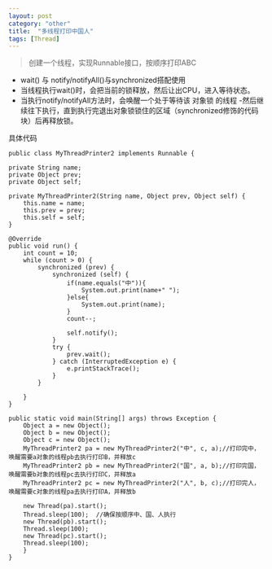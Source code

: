 ```yaml
---
layout: post
category: "other"
title:  "多线程打印中国人"
tags: [Thread]
---
```


> 创建一个线程，实现Runnable接口，按顺序打印ABC  

- wait() 与  notify/notifyAll()与synchronized搭配使用
- 当线程执行wait()时，会把当前的锁释放，然后让出CPU，进入等待状态。
- 当执行notify/notifyAll方法时，会唤醒一个处于等待该 对象锁 的线程
-然后继续往下执行，直到执行完退出对象锁锁住的区域（synchronized修饰的代码块）后再释放锁。  

<!-- more -->
具体代码  


	public class MyThreadPrinter2 implements Runnable {     
    
    private String name;     
    private Object prev;     
    private Object self;     
    
    private MyThreadPrinter2(String name, Object prev, Object self) {     
        this.name = name;     
        this.prev = prev;     
        this.self = self;     
    }     

    @Override    
    public void run() {     
        int count = 10;     
        while (count > 0) {     
            synchronized (prev) {     
                synchronized (self) {
                	if(name.equals("中")){
                		System.out.print(name+" "); 
                	}else{
                		System.out.print(name); 
                	}
                    count--;    
                      
                    self.notify();     
                }     
                try {     
                    prev.wait();     
                } catch (InterruptedException e) {     
                    e.printStackTrace();     
                }     
            }     
    
        }     
    }     
    
    public static void main(String[] args) throws Exception {     
        Object a = new Object();     
        Object b = new Object();     
        Object c = new Object();     
        MyThreadPrinter2 pa = new MyThreadPrinter2("中", c, a);//打印完中，唤醒需要a对象的线程pb去执行打印B，并释放c    
        MyThreadPrinter2 pb = new MyThreadPrinter2("国", a, b);//打印完国，唤醒需要b对象的线程pc去执行打印C，并释放a      
        MyThreadPrinter2 pc = new MyThreadPrinter2("人", b, c);//打印完人，唤醒需要c对象的线程pa去执行打印A，并释放b      
             
        new Thread(pa).start();  
        Thread.sleep(100);  //确保按顺序中、国、人执行  
        new Thread(pb).start();  
        Thread.sleep(100);    
        new Thread(pc).start();     
        Thread.sleep(100);    
        }     
	}    
  



